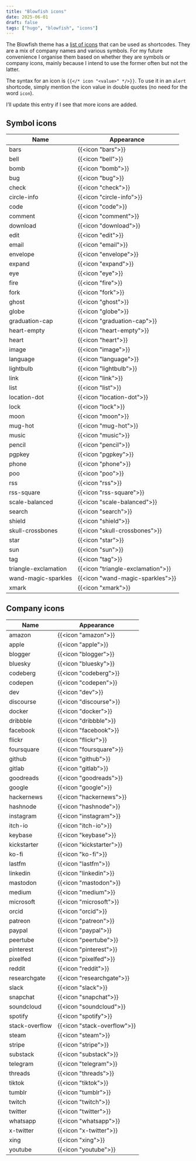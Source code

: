 ```yaml
---
title: "Blowfish icons"
date: 2025-06-01
draft: false
tags: ["hugo", "blowfish", "icons"]
---
```


The Blowfish theme has a [list of icons](https://blowfish.page/samples/icons/) that can be used as shortcodes. They are a mix of company names and various symbols. For my future convenience I organise them based on whether they are symbols or company icons, mainly because I intend to use the former often but not the latter.

The syntax for an icon is `{{</* icon "<value>" */>}}`. To use it in an `alert` shortcode, simply mention the icon value in double quotes (no need for the word `icon`).

I’ll update this entry if I see that more icons are added.

## Symbol icons

| Name | Appearance |
| --- | --- |
| bars | {{<icon "bars">}} |
| bell | {{<icon "bell">}} |
| bomb | {{<icon "bomb">}} |
| bug | {{<icon "bug">}} |
| check | {{<icon "check">}} |
| circle-info | {{<icon "circle-info">}} |
| code | {{<icon "code">}} |
| comment | {{<icon "comment">}} |
| download | {{<icon "download">}} |
| edit | {{<icon "edit">}} |
| email | {{<icon "email">}} |
| envelope | {{<icon "envelope">}} |
| expand | {{<icon "expand">}} |
| eye | {{<icon "eye">}} |
| fire | {{<icon "fire">}} |
| fork | {{<icon "fork">}} |
| ghost | {{<icon "ghost">}} |
| globe | {{<icon "globe">}} |
| graduation-cap | {{<icon "graduation-cap">}} |
| heart-empty | {{<icon "heart-empty">}} |
| heart | {{<icon "heart">}} |
| image | {{<icon "image">}} |
| language | {{<icon "language">}} |
| lightbulb | {{<icon "lightbulb">}} |
| link | {{<icon "link">}} |
| list | {{<icon "list">}} |
| location-dot | {{<icon "location-dot">}} |
| lock | {{<icon "lock">}} |
| moon | {{<icon "moon">}} |
| mug-hot | {{<icon "mug-hot">}} |
| music | {{<icon "music">}} |
| pencil | {{<icon "pencil">}} |
| pgpkey | {{<icon "pgpkey">}} |
| phone | {{<icon "phone">}} |
| poo | {{<icon "poo">}} |
| rss | {{<icon "rss">}} |
| rss-square | {{<icon "rss-square">}} |
| scale-balanced | {{<icon "scale-balanced">}} |
| search | {{<icon "search">}} |
| shield | {{<icon "shield">}} |
| skull-crossbones | {{<icon "skull-crossbones">}} |
| star | {{<icon "star">}} |
| sun | {{<icon "sun">}} |
| tag | {{<icon "tag">}} |
| triangle-exclamation | {{<icon "triangle-exclamation">}} |
| wand-magic-sparkles | {{<icon "wand-magic-sparkles">}} |
| xmark | {{<icon "xmark">}} |

## Company icons

| Name | Appearance |
| --- | --- |
| amazon | {{<icon "amazon">}} |
| apple | {{<icon "apple">}} |
| blogger | {{<icon "blogger">}} |
| bluesky | {{<icon "bluesky">}} |
| codeberg | {{<icon "codeberg">}} |
| codepen | {{<icon "codepen">}} |
| dev | {{<icon "dev">}} |
| discourse | {{<icon "discourse">}} |
| docker | {{<icon "docker">}} |
| dribbble | {{<icon "dribbble">}} |
| facebook | {{<icon "facebook">}} |
| flickr | {{<icon "flickr">}} |
| foursquare | {{<icon "foursquare">}} |
| github | {{<icon "github">}} |
| gitlab | {{<icon "gitlab">}} |
| goodreads | {{<icon "goodreads">}} |
| google | {{<icon "google">}} |
| hackernews | {{<icon "hackernews">}} |
| hashnode | {{<icon "hashnode">}} |
| instagram | {{<icon "instagram">}} |
| itch-io | {{<icon "itch-io">}} |
| keybase | {{<icon "keybase">}} |
| kickstarter | {{<icon "kickstarter">}} |
| ko-fi | {{<icon "ko-fi">}} |
| lastfm | {{<icon "lastfm">}} |
| linkedin | {{<icon "linkedin">}} |
| mastodon | {{<icon "mastodon">}} |
| medium | {{<icon "medium">}} |
| microsoft | {{<icon "microsoft">}} |
| orcid | {{<icon "orcid">}} |
| patreon | {{<icon "patreon">}} |
| paypal | {{<icon "paypal">}} |
| peertube | {{<icon "peertube">}} |
| pinterest | {{<icon "pinterest">}} |
| pixelfed | {{<icon "pixelfed">}} |
| reddit | {{<icon "reddit">}} |
| researchgate | {{<icon "researchgate">}} |
| slack | {{<icon "slack">}} |
| snapchat | {{<icon "snapchat">}} |
| soundcloud | {{<icon "soundcloud">}} |
| spotify | {{<icon "spotify">}} |
| stack-overflow | {{<icon "stack-overflow">}} |
| steam | {{<icon "steam">}} |
| stripe | {{<icon "stripe">}} |
| substack | {{<icon "substack">}} |
| telegram | {{<icon "telegram">}} |
| threads | {{<icon "threads">}} |
| tiktok | {{<icon "tiktok">}} |
| tumblr | {{<icon "tumblr">}} |
| twitch | {{<icon "twitch">}} |
| twitter | {{<icon "twitter">}} |
| whatsapp | {{<icon "whatsapp">}} |
| x-twitter | {{<icon "x-twitter">}} |
| xing | {{<icon "xing">}} |
| youtube | {{<icon "youtube">}} |